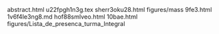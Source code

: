abstract.html
u22fpgh1n3g.tex
sherr3oku28.html
figures/mass
9fe3.html
1v6f4le3ng8.md
hof88smlveo.html
10bae.html
figures/Lista_de_presenca_turma_Integral